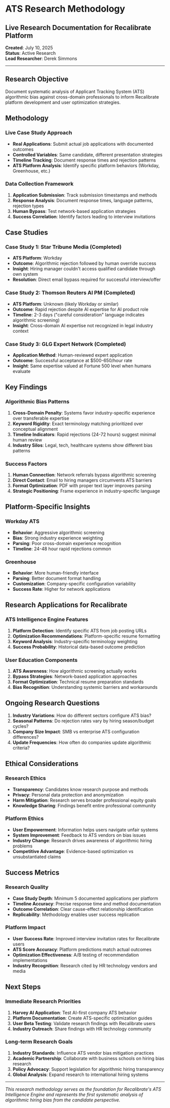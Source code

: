# ATS Research Methodology

## Live Research Documentation for Recalibrate Platform

**Created**: July 10, 2025  
**Status**: Active Research  
**Lead Researcher**: Derek Simmons  

---

## Research Objective

Document systematic analysis of Applicant Tracking System (ATS) algorithmic bias against cross-domain professionals to inform Recalibrate platform development and user optimization strategies.

## Methodology

### Live Case Study Approach
- **Real Applications**: Submit actual job applications with documented outcomes
- **Controlled Variables**: Same candidate, different presentation strategies
- **Timeline Tracking**: Document response times and rejection patterns
- **ATS Platform Analysis**: Identify specific platform behaviors (Workday, Greenhouse, etc.)

### Data Collection Framework
1. **Application Submission**: Track submission timestamps and methods
2. **Response Analysis**: Document response times, language patterns, rejection types
3. **Human Bypass**: Test network-based application strategies
4. **Success Correlation**: Identify factors leading to interview invitations

## Case Studies

### Case Study 1: Star Tribune Media (Completed)
- **ATS Platform**: Workday
- **Outcome**: Algorithmic rejection followed by human override success
- **Insight**: Hiring manager couldn't access qualified candidate through own system
- **Resolution**: Direct email bypass required for successful interview/offer

### Case Study 2: Thomson Reuters AI PM (Completed)
- **ATS Platform**: Unknown (likely Workday or similar)
- **Outcome**: Rapid rejection despite AI expertise for AI product role
- **Timeline**: 2-3 days ("careful consideration" language indicates algorithmic screening)
- **Insight**: Cross-domain AI expertise not recognized in legal industry context

### Case Study 3: GLG Expert Network (Completed)
- **Application Method**: Human-reviewed expert application
- **Outcome**: Successful acceptance at $500-650/hour rate
- **Insight**: Same expertise valued at Fortune 500 level when humans evaluate

## Key Findings

### Algorithmic Bias Patterns
1. **Cross-Domain Penalty**: Systems favor industry-specific experience over transferable expertise
2. **Keyword Rigidity**: Exact terminology matching prioritized over conceptual alignment
3. **Timeline Indicators**: Rapid rejections (24-72 hours) suggest minimal human review
4. **Industry Silos**: Legal, tech, healthcare systems show different bias patterns

### Success Factors
1. **Human Connection**: Network referrals bypass algorithmic screening
2. **Direct Contact**: Email to hiring managers circumvents ATS barriers
3. **Format Optimization**: PDF with proper text layer improves parsing
4. **Strategic Positioning**: Frame experience in industry-specific language

## Platform-Specific Insights

### Workday ATS
- **Behavior**: Aggressive algorithmic screening
- **Bias**: Strong industry experience weighting
- **Parsing**: Poor cross-domain experience recognition
- **Timeline**: 24-48 hour rapid rejections common

### Greenhouse
- **Behavior**: More human-friendly interface
- **Parsing**: Better document format handling
- **Customization**: Company-specific configuration variability
- **Success Rate**: Higher for network applications

## Research Applications for Recalibrate

### ATS Intelligence Engine Features
1. **Platform Detection**: Identify specific ATS from job posting URLs
2. **Optimization Recommendations**: Platform-specific resume formatting
3. **Keyword Analysis**: Industry-specific terminology weighting
4. **Success Probability**: Historical data-based outcome prediction

### User Education Components
1. **ATS Awareness**: How algorithmic screening actually works
2. **Bypass Strategies**: Network-based application approaches
3. **Format Optimization**: Technical resume preparation standards
4. **Bias Recognition**: Understanding systemic barriers and workarounds

## Ongoing Research Questions

1. **Industry Variations**: How do different sectors configure ATS bias?
2. **Seasonal Patterns**: Do rejection rates vary by hiring season/budget cycles?
3. **Company Size Impact**: SMB vs enterprise ATS configuration differences?
4. **Update Frequencies**: How often do companies update algorithmic criteria?

## Ethical Considerations

### Research Ethics
- **Transparency**: Candidates know research purpose and methods
- **Privacy**: Personal data protection and anonymization
- **Harm Mitigation**: Research serves broader professional equity goals
- **Knowledge Sharing**: Findings benefit entire professional community

### Platform Ethics
- **User Empowerment**: Information helps users navigate unfair systems
- **System Improvement**: Feedback to ATS vendors on bias issues
- **Industry Change**: Research drives awareness of algorithmic hiring problems
- **Competitive Advantage**: Evidence-based optimization vs unsubstantiated claims

## Success Metrics

### Research Quality
- **Case Study Depth**: Minimum 5 documented applications per platform
- **Timeline Accuracy**: Precise response time and method documentation
- **Outcome Correlation**: Clear cause-effect relationship identification
- **Replicability**: Methodology enables user success replication

### Platform Impact
- **User Success Rate**: Improved interview invitation rates for Recalibrate users
- **ATS Score Accuracy**: Platform predictions match actual outcomes
- **Optimization Effectiveness**: A/B testing of recommendation implementations
- **Industry Recognition**: Research cited by HR technology vendors and media

## Next Steps

### Immediate Research Priorities
1. **Harvey AI Application**: Test AI-first company ATS behavior
2. **Platform Documentation**: Create ATS-specific optimization guides
3. **User Beta Testing**: Validate research findings with Recalibrate users
4. **Industry Outreach**: Share findings with HR technology community

### Long-term Research Goals
1. **Industry Standards**: Influence ATS vendor bias mitigation practices
2. **Academic Partnership**: Collaborate with business schools on hiring bias research
3. **Policy Advocacy**: Support legislation for algorithmic hiring transparency
4. **Global Analysis**: Expand research to international hiring systems

---

*This research methodology serves as the foundation for Recalibrate's ATS Intelligence Engine and represents the first systematic analysis of algorithmic hiring bias from the candidate perspective.*
